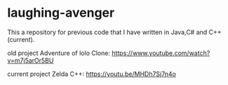 laughing-avenger
================
This a repository for previous code that I have written in Java,C# and C++(current).

old project Adventure of lolo Clone: https://www.youtube.com/watch?v=m7j5arOr5BU

current project Zelda C++: https://youtu.be/MHDh7Sj7n4o
